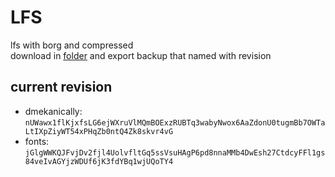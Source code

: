 # LFS

lfs with borg and compressed\
download in [folder](https://miniof.misile.xyz/browser/noa/lfs/) and export backup that named with revision

## current revision

- dmekanically: `nUWawx1flKjxfsLG6ejWXruVlMQmBOExzRUBTq3wabyNwox6AaZdonU0tugmBb7OWTaLtIXpZiyWT54xPHqZb0ntQ4Zk8skvr4vG`
- fonts: `jGlgWWKQJFvjDv2fjl4UolvfltGq5ssVsuHAgP6pd8nnaMMb4DwEsh27CtdcyFFl1gs84veIvAGYjzWDUf6jK3fdYBq1wjUQoTY4`

